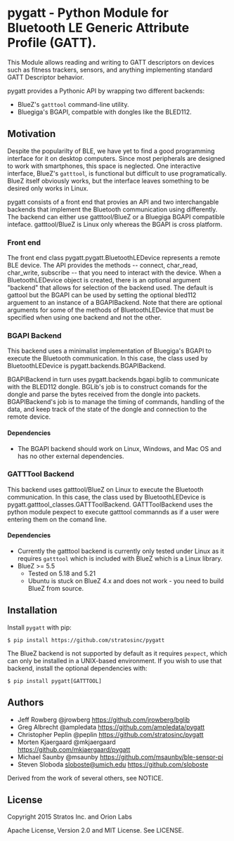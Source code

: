 # pygatt - Python Module for Bluetooth LE Generic Attribute Profile (GATT).

This Module allows reading and writing to GATT descriptors on devices such as
fitness trackers, sensors, and anything implementing standard GATT Descriptor
behavior.

pygatt provides a Pythonic API by wrapping two different backends:

* BlueZ's `gatttool` command-line utility.
* Bluegiga's BGAPI, compatble with dongles like the BLED112.

## Motivation

Despite the popularilty of BLE, we have yet to find a good programming interface
for it on desktop computers. Since most peripherals are designed to work with
smartphones, this space is neglected. One interactive interface, BlueZ's
`gatttool`, is functional but difficult to use programatically. BlueZ itself
obviously works, but the interface leaves something to be desired only
works in Linux.

pygatt consists of a front end that provies an API and two interchangable
backends that implement the Bluetooth communication using differently. The
backend can either use gatttool/BlueZ or a Bluegiga BGAPI compatible inteface.
gatttool/BlueZ is Linux only whereas the BGAPI is cross platform.

### Front end

The front end class pygatt.pygatt.BluetoothLEDevice represents a remote BLE
device. The API provides the methods -- connect, char_read, char_write,
subscribe -- that you need to interact with the device. When a BluetoothLEDevice
object is created, there is an optional argument "backend" that allows for
selection of the backend used. The default is gattool but the BGAPI can be
used by setting the optional bled112 arguement to an instance of a
BGAPIBackend. Note that there are optional arguments for some of the methods
of BluetoothLEDevice that must be specified when using one backend and not the
other.

### BGAPI Backend

This backend uses a minimalist implementation of Bluegiga's BGAPI to execute the
Bluetooth communication. In this case, the class used by BluetoothLEDevice is
pygatt.backends.BGAPIBackend.

BGAPIBackend in turn uses pygatt.backends.bgapi.bglib to communicate with the
BLED112 dongle. BGLib's job is to construct comands for the dongle and parse the
bytes received from the dongle into packets. BGAPIBackend's job is to manage
the timing of commands, handling of the data, and keep track of the state of the
dongle and connection to the remote device.

#### Dependencies

* The BGAPI backend should work on Linux, Windows, and Mac OS and has no other
    external dependencies.

### GATTTool Backend

This backend uses gatttool/BlueZ on Linux to execute the Bluetooth
communication. In this case, the class used by BluetoothLEDevice is
pygatt.gatttool_classes.GATTToolBackend. GATTToolBackend uses the python module
pexpect to execute gatttool commannds as if a user were entering them on the
comand line.

#### Dependencies

* Currently the gatttool backend is currently only tested under Linux as it
    requires `gatttool` which is included with BlueZ which is a Linux library.
* BlueZ >= 5.5
    * Tested on 5.18 and 5.21
    * Ubuntu is stuck on BlueZ 4.x and does not work - you need to build BlueZ
      from source.

## Installation

Install `pygatt` with pip:

    $ pip install https://github.com/stratosinc/pygatt

The BlueZ backend is not supported by default as it requires `pexpect`, which
can only be installed in a UNIX-based environment. If you wish to use that
backend, install the optional dependencies with:

    $ pip install pygatt[GATTTOOL]

## Authors

- Jeff Rowberg @jrowberg https://github.com/jrowberg/bglib
- Greg Albrecht @ampledata https://github.com/ampledata/pygatt
- Christopher Peplin @peplin https://github.com/stratosinc/pygatt
- Morten Kjaergaard @mkjaergaard https://github.com/mkjaergaard/pygatt
- Michael Saunby @msaunby https://github.com/msaunby/ble-sensor-pi
- Steven Sloboda <sloboste@umich.edu> https://github.com/sloboste

Derived from the work of several others, see NOTICE.

## License

Copyright 2015 Stratos Inc. and Orion Labs

Apache License, Version 2.0 and MIT License. See LICENSE.
